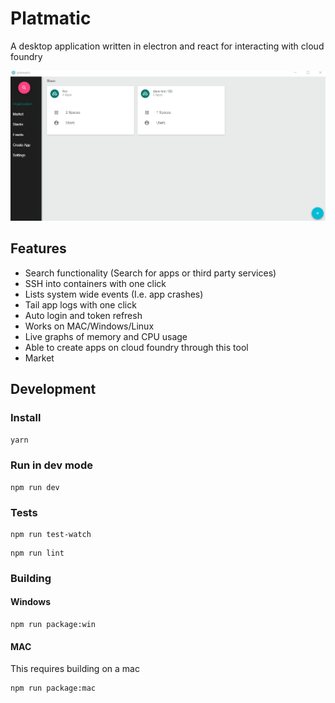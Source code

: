 # Platmatic

A desktop application written in electron and react for interacting with cloud foundry

![Platmatic](./demo/demo.gif)

## Features

* Search functionality (Search for apps or third party services)
* SSH into containers with one click
* Lists system wide events (I.e. app crashes)
* Tail app logs with one click
* Auto login and token refresh
* Works on MAC/Windows/Linux
* Live graphs of memory and CPU usage
* Able to create apps on cloud foundry through this tool
* Market

## Development

### Install

``
yarn
``

### Run in dev mode

```
npm run dev
```

### Tests

```
npm run test-watch
```

```
npm run lint
```

### Building

#### Windows

```
npm run package:win
```

#### MAC

This requires building on a mac

```
npm run package:mac
```

